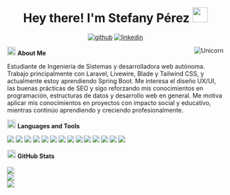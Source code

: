 <h1 align="center"><b>Hey there! I'm Stefany Pérez </b><img src="https://media.giphy.com/media/hvRJCLFzcasrR4ia7z/giphy.gif" width="35"></h1>
<!--  -->

<div align="center">

[![github](https://img.shields.io/badge/Github-181717?style=flat-square&logo=github&logoColor=white)](https://github.com/StefanyPerezBz) [![linkedin](https://img.shields.io/badge/Linkedin-0077B5?style=flat-square&logo=linkedin&logoColor=white)](https://www.linkedin.com/in/stefany-pérez)

</div>


<img align="right" alt="Unicorn" src="https://media.tenor.com/EdiGYFaZg7sAAAAi/jaded-disappointed.gif" /> <img src="https://emojis.slackmojis.com/emojis/images/1588315024/8823/hyperkitty.gif?1588315024" width="20"> **About Me**
    

Estudiante de Ingeniería de Sistemas y desarrolladora web autónoma. Trabajo principalmente con Laravel, Livewire, Blade y Tailwind CSS, y actualmente estoy aprendiendo Spring Boot. Me interesa el diseño UX/UI, las buenas prácticas de SEO y sigo reforzando mis conocimientos en programación, estructuras de datos y desarrollo web en general. Me motiva aplicar mis conocimientos en proyectos con impacto social y educativo, mientras continúo aprendiendo y creciendo profesionalmente.



<img src="https://slackmojis.com/emojis/1972-star/download" width="20" /> **Languages and Tools**
    
![](https://img.shields.io/badge/Mysql-4479A1?style=flat-square&logo=MySQL&logoColor=white)
![](https://img.shields.io/badge/Laravel-FF2D20?style=flat-square&logo=Laravel&logoColor=white)
![](https://img.shields.io/badge/Figma-F24E1E?style=flat-square&logo=Figma&logoColor=white)
![](https://img.shields.io/badge/Bootstrap-7952B3?style=flat-square&logo=Bootstrap&logoColor=white)
![](https://img.shields.io/badge/Tailwindcss-06B6D4?style=flat-square&logo=Tailwind%20CSS&logoColor=white)
![](https://img.shields.io/badge/Html5-E34F26?style=flat-square&logo=HTML5&logoColor=white)
![](https://img.shields.io/badge/Php-777BB4?style=flat-square&logo=PHP&logoColor=white)
![](https://img.shields.io/badge/Javascript-F7DF1E?style=flat-square&logo=JavaScript&logoColor=white)
![](https://img.shields.io/badge/Css-1572B6?style=flat-square&logo=CSS3&logoColor=white)
![](https://img.shields.io/badge/React-61DAFB?style=flat-square&logo=React&logoColor=white)
![](https://img.shields.io/badge/Spring-6DB33F?style=flat-square&logo=Spring&logoColor=white)
![](https://img.shields.io/badge/Java-007396?style=flat-square&logo=Java&logoColor=white)
![](https://img.shields.io/badge/Git-F05032?style=flat-square&logo=Git&logoColor=white)
![](https://img.shields.io/badge/Python-3776AB?style=flat-square&logo=Python&logoColor=white)



<img src="https://slackmojis.com/emojis/34950-winner/download" width="20" /> **GitHub Stats** <br/><br/> 
![](https://github-readme-stats.vercel.app/api?username=StefanyPerezBz&theme=react&hide_border=false&include_all_commits=true&count_private=true)<br/>
![](https://github-readme-streak-stats.herokuapp.com/?user=StefanyPerezBz&theme=react&hide_border=false)<br/>
![](https://github-readme-stats.vercel.app/api/top-langs/?username=StefanyPerezBz&theme=react&hide_border=false&include_all_commits=true&count_private=true&layout=compact)
  

    

<!-- Proudly created with Github Readme Maker ( https://github-readme-maker-pi.vercel.app/ ) -->
